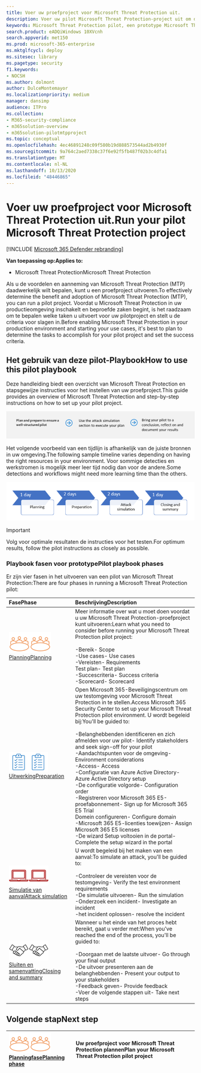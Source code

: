 ```yaml
---
title: Voer uw proefproject voor Microsoft Threat Protection uit.
description: Voer uw pilot Microsoft Threat Protection-project uit om de voordelen en aanneming van Microsoft Threat Protection (MTP) te bepalen.
keywords: Microsoft Threat Protection pilot, een prototype Microsoft Threat Protection-project, Microsoft Threat Protection evalueren in productie, Microsoft Threat Protection pilotproject, Cyber beveiliging, geavanceerde permanente bedreiging, beveiliging van uw organisatie, apparaten, apparaat, identiteit, gebruikers, gegevens, toepassingen, incidenten, geautomatiseerd onderzoek en herstel, geavanceerde jacht
search.product: eADQiWindows 10XVcnh
search.appverid: met150
ms.prod: microsoft-365-enterprise
ms.mktglfcycl: deploy
ms.sitesec: library
ms.pagetype: security
f1.keywords:
- NOCSH
ms.author: dolmont
author: DulceMontemayor
ms.localizationpriority: medium
manager: dansimp
audience: ITPro
ms.collection:
- M365-security-compliance
- m365solution-overview
- m365solution-pilotmtpproject
ms.topic: conceptual
ms.openlocfilehash: 4ec46891248c09f580b19d888573544ad2b4930f
ms.sourcegitcommit: 9a764c2aed7338c37f6e92f5fb487f02b3c4dfa1
ms.translationtype: MT
ms.contentlocale: nl-NL
ms.lasthandoff: 10/13/2020
ms.locfileid: "48446865"
---
```

# <a name="run-your-pilot-microsoft-threat-protection-project"></a><span data-ttu-id="e4392-104">Voer uw proefproject voor Microsoft Threat Protection uit.</span><span class="sxs-lookup"><span data-stu-id="e4392-104">Run your pilot Microsoft Threat Protection project</span></span> 

[!INCLUDE [Microsoft 365 Defender rebranding](../includes/microsoft-defender.md)]


<span data-ttu-id="e4392-105">**Van toepassing op:**</span><span class="sxs-lookup"><span data-stu-id="e4392-105">**Applies to:**</span></span>
- <span data-ttu-id="e4392-106">Microsoft Threat Protection</span><span class="sxs-lookup"><span data-stu-id="e4392-106">Microsoft Threat Protection</span></span>

<span data-ttu-id="e4392-107">Als u de voordelen en aanneming van Microsoft Threat Protection (MTP) daadwerkelijk wilt bepalen, kunt u een proefproject uitvoeren.</span><span class="sxs-lookup"><span data-stu-id="e4392-107">To effectively determine the benefit and adoption of Microsoft Threat Protection (MTP), you can run a pilot project.</span></span> <span data-ttu-id="e4392-108">Voordat u Microsoft Threat Protection in uw productieomgeving inschakelt en beproefde zaken begint, is het raadzaam om te bepalen welke taken u uitvoert voor uw pilotproject en stelt u de criteria voor slagen in.</span><span class="sxs-lookup"><span data-stu-id="e4392-108">Before enabling Microsoft Threat Protection in your production environment and starting your use cases, it's best to plan to determine the tasks to accomplish for your pilot project and set the success criteria.</span></span> 


## <a name="how-to-use-this-pilot-playbook"></a><span data-ttu-id="e4392-109">Het gebruik van deze pilot-Playbook</span><span class="sxs-lookup"><span data-stu-id="e4392-109">How to use this pilot playbook</span></span>

<span data-ttu-id="e4392-110">Deze handleiding biedt een overzicht van Microsoft Threat Protection en stapsgewijze instructies voor het instellen van uw proefproject.</span><span class="sxs-lookup"><span data-stu-id="e4392-110">This guide provides an overview of Microsoft Threat Protection and step-by-step instructions on how to set up your pilot project.</span></span> 

![Fasen in de proefwerken met Microsoft Threat Protection](../../media/pilotphases.png)

<span data-ttu-id="e4392-112">Het volgende voorbeeld van een tijdlijn is afhankelijk van de juiste bronnen in uw omgeving.</span><span class="sxs-lookup"><span data-stu-id="e4392-112">The following sample timeline varies depending on having the right resources in your environment.</span></span> <span data-ttu-id="e4392-113">Voor sommige detecties en werkstromen is mogelijk meer leer tijd nodig dan voor de andere.</span><span class="sxs-lookup"><span data-stu-id="e4392-113">Some detections and workflows might need more learning time than the others.</span></span>

![Voorbeeld van een tijdlijn met een Microsoft Threat Protection-proef](../../media/pilotimeline.png)

>[!IMPORTANT]
><span data-ttu-id="e4392-115">Volg voor optimale resultaten de instructies voor het testen.</span><span class="sxs-lookup"><span data-stu-id="e4392-115">For optimum results, follow the pilot instructions as closely as possible.</span></span>


### <a name="pilot-playbook-phases"></a><span data-ttu-id="e4392-116">Playbook fasen voor prototype</span><span class="sxs-lookup"><span data-stu-id="e4392-116">Pilot playbook phases</span></span> 

<span data-ttu-id="e4392-117">Er zijn vier fasen in het uitvoeren van een pilot van Microsoft Threat Protection:</span><span class="sxs-lookup"><span data-stu-id="e4392-117">There are four phases in running a Microsoft Threat Protection pilot:</span></span>

|<span data-ttu-id="e4392-118">Fase</span><span class="sxs-lookup"><span data-stu-id="e4392-118">Phase</span></span> | <span data-ttu-id="e4392-119">Beschrijving</span><span class="sxs-lookup"><span data-stu-id="e4392-119">Description</span></span> | 
|:-------|:-----|
| <span data-ttu-id="e4392-120">![Planning](../../media/mtp/plan.png)</span><span class="sxs-lookup"><span data-stu-id="e4392-120">![Planning](../../media/mtp/plan.png)</span></span><br>[<span data-ttu-id="e4392-121">Planning</span><span class="sxs-lookup"><span data-stu-id="e4392-121">Planning</span></span>](mtp-pilot-plan.md)| <span data-ttu-id="e4392-122">Meer informatie over wat u moet doen voordat u uw Microsoft Threat Protection-proefproject kunt uitvoeren:</span><span class="sxs-lookup"><span data-stu-id="e4392-122">Learn what you need to consider before running your Microsoft Threat Protection pilot project:</span></span> <br><br><span data-ttu-id="e4392-123">-Bereik</span><span class="sxs-lookup"><span data-stu-id="e4392-123">- Scope</span></span> <br> <span data-ttu-id="e4392-124">-Use cases</span><span class="sxs-lookup"><span data-stu-id="e4392-124">- Use cases</span></span> <br><span data-ttu-id="e4392-125">-Vereisten</span><span class="sxs-lookup"><span data-stu-id="e4392-125">- Requirements</span></span> <br><span data-ttu-id="e4392-126">Test plan</span><span class="sxs-lookup"><span data-stu-id="e4392-126">- Test plan</span></span> <br> <span data-ttu-id="e4392-127">-Succescriteria</span><span class="sxs-lookup"><span data-stu-id="e4392-127">- Success criteria</span></span> <br> <span data-ttu-id="e4392-128">-Scorecard</span><span class="sxs-lookup"><span data-stu-id="e4392-128">- Scorecard</span></span> 
| <span data-ttu-id="e4392-129">![Uitwerking](../../media/mtp/prep.png)</span><span class="sxs-lookup"><span data-stu-id="e4392-129">![Preparation](../../media/mtp/prep.png)</span></span> <br>[<span data-ttu-id="e4392-130">Uitwerking</span><span class="sxs-lookup"><span data-stu-id="e4392-130">Preparation</span></span>](mtp-evaluation.md)|  <span data-ttu-id="e4392-131">Open Microsoft 365-Beveiligingscentrum om uw testomgeving voor Microsoft Threat Protection in te stellen.</span><span class="sxs-lookup"><span data-stu-id="e4392-131">Access Microsoft 365 Security Center to set up your Microsoft Threat Protection pilot  environment.</span></span> <span data-ttu-id="e4392-132">U wordt begeleid bij:</span><span class="sxs-lookup"><span data-stu-id="e4392-132">You'll be guided to:</span></span><br><br><span data-ttu-id="e4392-133">-Belanghebbenden identificeren en zich afmelden voor uw pilot</span><span class="sxs-lookup"><span data-stu-id="e4392-133">- Identify stakeholders and seek sign-off for your pilot</span></span> <br> <span data-ttu-id="e4392-134">-Aandachtspunten voor de omgeving</span><span class="sxs-lookup"><span data-stu-id="e4392-134">- Environment considerations</span></span> <br><span data-ttu-id="e4392-135">-Access</span><span class="sxs-lookup"><span data-stu-id="e4392-135">- Access</span></span> <br><span data-ttu-id="e4392-136">-Configuratie van Azure Active Directory</span><span class="sxs-lookup"><span data-stu-id="e4392-136">- Azure Active Directory setup</span></span> <br> <span data-ttu-id="e4392-137">-De configuratie volgorde</span><span class="sxs-lookup"><span data-stu-id="e4392-137">- Configuration order</span></span> <br> <span data-ttu-id="e4392-138">-Registreren voor Microsoft 365 E5-proefabonnement</span><span class="sxs-lookup"><span data-stu-id="e4392-138">- Sign up for Microsoft 365 E5 Trial</span></span> <br> <span data-ttu-id="e4392-139">Domein configureren</span><span class="sxs-lookup"><span data-stu-id="e4392-139">- Configure domain</span></span> <br><span data-ttu-id="e4392-140">-Microsoft 365 E5-licenties toewijzen</span><span class="sxs-lookup"><span data-stu-id="e4392-140">- Assign Microsoft 365 E5 licenses</span></span> <br> <span data-ttu-id="e4392-141">-De wizard Setup voltooien in de portal</span><span class="sxs-lookup"><span data-stu-id="e4392-141">- Complete the setup wizard in the portal</span></span>|
| <span data-ttu-id="e4392-142">![Simulatie van aanval](../../media/mtp/run-sim.png)</span><span class="sxs-lookup"><span data-stu-id="e4392-142">![Attack simulation](../../media/mtp/run-sim.png)</span></span> <br>[<span data-ttu-id="e4392-143">Simulatie van aanval</span><span class="sxs-lookup"><span data-stu-id="e4392-143">Attack simulation</span></span>](mtp-pilot-simulate.md) | <span data-ttu-id="e4392-144">U wordt begeleid bij het maken van een aanval:</span><span class="sxs-lookup"><span data-stu-id="e4392-144">To simulate an attack, you'll be guided to:</span></span><br><br><span data-ttu-id="e4392-145">-Controleer de vereisten voor de testomgeving</span><span class="sxs-lookup"><span data-stu-id="e4392-145">- Verify the test environment requirements</span></span> <br><span data-ttu-id="e4392-146">-De simulatie uitvoeren</span><span class="sxs-lookup"><span data-stu-id="e4392-146">-  Run the simulation</span></span> <br><span data-ttu-id="e4392-147">-Onderzoek een incident</span><span class="sxs-lookup"><span data-stu-id="e4392-147">- Investigate an incident</span></span> <br><span data-ttu-id="e4392-148">-het incident oplossen</span><span class="sxs-lookup"><span data-stu-id="e4392-148">- resolve the incident</span></span> 
| <span data-ttu-id="e4392-149">![Sluiten en samenvatting](../../media/mtp/close.png)</span><span class="sxs-lookup"><span data-stu-id="e4392-149">![Closing and summary](../../media/mtp/close.png)</span></span> <br>[<span data-ttu-id="e4392-150">Sluiten en samenvatting</span><span class="sxs-lookup"><span data-stu-id="e4392-150">Closing and summary</span></span>](mtp-pilot-close.md) | <span data-ttu-id="e4392-151">Wanneer u het einde van het proces hebt bereikt, gaat u verder met:</span><span class="sxs-lookup"><span data-stu-id="e4392-151">When you've reached the end of the process, you'll be guided to:</span></span><br><br><span data-ttu-id="e4392-152">-Doorgaan met de laatste uitvoer</span><span class="sxs-lookup"><span data-stu-id="e4392-152">- Go through your final output</span></span><br><span data-ttu-id="e4392-153">-De uitvoer presenteren aan de belanghebbenden</span><span class="sxs-lookup"><span data-stu-id="e4392-153">- Present your output to your stakeholders</span></span> <br><span data-ttu-id="e4392-154">-Feedback geven</span><span class="sxs-lookup"><span data-stu-id="e4392-154">- Provide feedback</span></span> <br><span data-ttu-id="e4392-155">-Voer de volgende stappen uit</span><span class="sxs-lookup"><span data-stu-id="e4392-155">- Take next steps</span></span> 

## <a name="next-step"></a><span data-ttu-id="e4392-156">Volgende stap</span><span class="sxs-lookup"><span data-stu-id="e4392-156">Next step</span></span>
|<span data-ttu-id="e4392-157">![Planningfase](../../media/mtp/plan.png)</span><span class="sxs-lookup"><span data-stu-id="e4392-157">![Planning phase](../../media/mtp/plan.png)</span></span> <br>[<span data-ttu-id="e4392-158">Planningfase</span><span class="sxs-lookup"><span data-stu-id="e4392-158">Planning phase</span></span>](mtp-pilot-plan.md) | <span data-ttu-id="e4392-159">Uw proefproject voor Microsoft Threat Protection plannen</span><span class="sxs-lookup"><span data-stu-id="e4392-159">Plan your Microsoft Threat Protection pilot project</span></span> 
|:-------|:-----|
